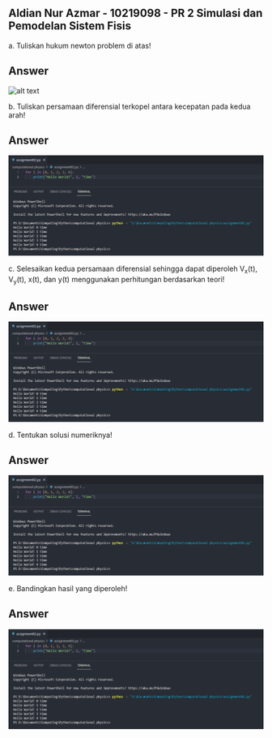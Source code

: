 ## Aldian Nur Azmar - 10219098 - PR 2 Simulasi dan Pemodelan Sistem Fisis
a. Tuliskan hukum newton problem di atas!
## Answer
![alt text]([https://github.com/AldianNurAzmar/fi3201-01-2021-2/blob/main/assignments/02/10219098/computational%20physics_assignment%2002.png])

b. Tuliskan persamaan diferensial terkopel antara kecepatan pada kedua arah!
## Answer
![alt text](https://github.com/AldianNurAzmar/fi3201-01-2021-2/blob/main/assignments/02/10219098/computational%20physics_assignment%2002.png)

c. Selesaikan kedua persamaan diferensial sehingga dapat diperoleh V<sub>x</sub>(t), V<sub>y</sub>(t), x(t), dan y(t) menggunakan perhitungan berdasarkan teori!
## Answer
![alt text](https://github.com/AldianNurAzmar/fi3201-01-2021-2/blob/main/assignments/02/10219098/computational%20physics_assignment%2002.png)

d. Tentukan solusi numeriknya!
## Answer
![alt text](https://github.com/AldianNurAzmar/fi3201-01-2021-2/blob/main/assignments/02/10219098/computational%20physics_assignment%2002.png)

e. Bandingkan hasil yang diperoleh!
## Answer
![alt text](https://github.com/AldianNurAzmar/fi3201-01-2021-2/blob/main/assignments/02/10219098/computational%20physics_assignment%2002.png)
